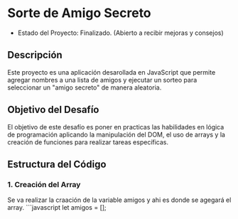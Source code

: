 <h1>Sorte de Amigo Secreto</h1>

- Estado del Proyecto: Finalizado. (Abierto a recibir mejoras y consejos)

<h2>Descripción</h2>
  Este proyecto es una aplicación desarollada en JavaScript que permite agregar nombres a una lista de amigos y ejecutar un sorteo para seleccionar un "amigo secreto" de manera aleatoria.
  
<h2>Objetivo del Desafío</h2>
  El objetivo de este desafío es poner en practicas las habilidades en lógica de programación aplicando la manipulación del DOM, el uso de arrays y la creación de funciones para realizar tareas específicas.
<h2>Estructura del Código</h2>
<h3>1. Creación del Array</h3>
Se va realizar la craación de la variable amigos y ahi es donde se agegará el array.
```javascript
let amigos = [];

